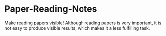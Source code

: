 # Paper-Reading-Notes
Make reading papers visible!
Although reading papers is very important, it is not easy to produce visible results, which makes it a less fulfilling task.
<!--stackedit_data:
eyJoaXN0b3J5IjpbNjc0Mjk2ODQsMTQ2ODg2NTk3MF19
-->